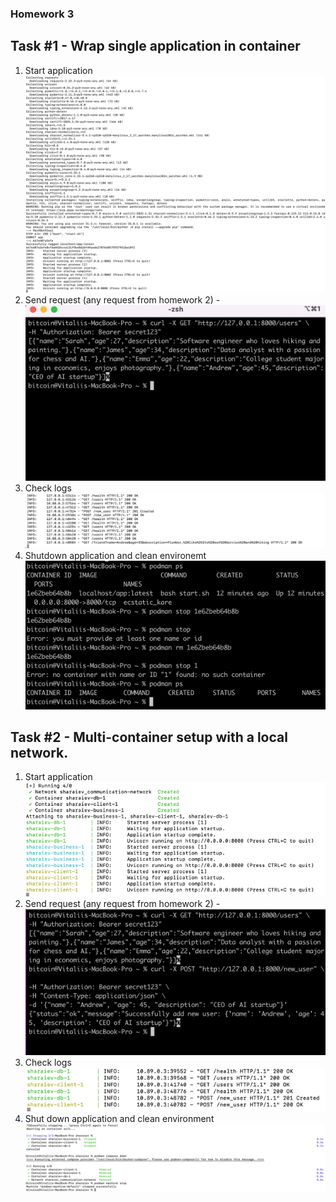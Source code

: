 ### Homework 3

## Task #1 - Wrap single application in container
1) Start application
![start app](./assets/start1.png)
2) Send request (any request from homework 2) - 
![send request](./assets/send_request1.png)
3) Check logs
![check logs](./assets/check_logs1.png)
4) Shutdown application and clean environemt
![shutdown environment](./assets/shutdown1.png)

## Task #2 - Multi-container setup with a local network.
1) Start application
![start app](./assets/start2.png)
2) Send request (any request from homework 2) - 
![send request](./assets/send_request2.png)
3) Check logs
![check logs](./assets/check_logs2.png)
4) Shut down application and clean environment
![shutdown environment](./assets/shutdown2.png)
